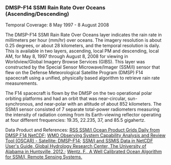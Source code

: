 ### DMSP-F14 SSMI Rain Rate Over Oceans (Ascending/Descending)
Temporal Coverage: 8 May 1997 - 8 August 2008

The DMSP-F14 SSMI Rain Rate Over Oceans layer indicates the rain rate in millimeters per hour (mm/hr) over oceans. The imagery resolution is about 0.25  degrees, or about 28 kilometers, and the temporal resolution is daily. This is available in two layers, ascending, local PM and descending, local AM, for May 8, 1997 through August 8, 2008 for viewing in Worldview/Global Imagery Browse Services (GIBS). This layer was constructed by the Special Sensor Microwave/Imager (SSM/I) sensor that flew on the Defense Meteorological Satellite Program (DMSP) F14 spacecraft using a unified, physically based algorithm to retrieve rain rate measurements.

The F14 spacecraft is flown by the DMSP on the two operational polar orbiting platforms and had an orbit that was near-circular, sun-synchronous, and near-polar with an altitude of about 852 kilometers. The SSM/I sensor consisted of 7 separate total-power radiometers measuring the intensity of radiation coming from its Earth-viewing reflector operating at four different frequencies: 19.35, 22.235, 37, and 85.5 gigahertz.

Data Product and References:
[RSS SSM/I Ocean Product Grids Daily from DMSP F14 NetCDF](http://dx.doi.org/10.5067/MEASURES/DMSP-F14/SSMI/DATA301);
[WMO Observing System Capability Analysis and Review Tool (OSCAR) - Satellite: DMSP-F14](https://www.wmo-sat.info/oscar/satellites/view/61);
[SSM/I and SSMIS Data in NetCDF User's Guide, Global Hydrology Research Center, The University of Alabama in Huntsville, 2012.](https://ghrc.nsstc.nasa.gov/pub/doc/ssmi_netcdf/SSMI_Data_in_NetCDF.docx);
[Wentz. F., A Well Calibrated Ocean Algorithm for SSM/I, Remote Sensing Systems.](https://ghrc.nsstc.nasa.gov/pub/doc/ssmi_netcdf/ssmi.pdf)
